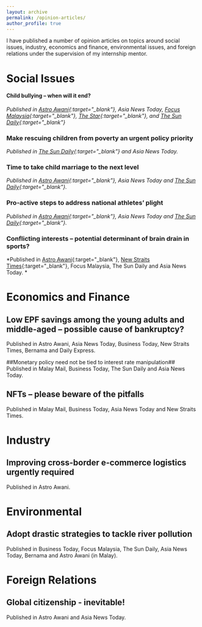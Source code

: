```yaml
---
layout: archive
permalink: /opinion-articles/
author_profile: true
---
```


I have published a number of opinion articles on topics around social issues, industry, economics and finance, environmental issues, and foreign relations under the supervision of my internship mentor. 

# Social Issues #
#### Child bullying – when will it end? ####
*Published in [Astro Awani](https://www.astroawani.com/berita-malaysia/child-bullying-when-will-it-end-336611){:target="_blank"}, Asia News Today, [Focus Malaysia](https://focusmalaysia.my/child-bullying-will-it-ever-end/){:target="_blank"}, [The Star](https://www.thestar.com.my/opinion/letters/2021/12/18/use-holistic-approach-to-address-child-bullying){:target="_blank"}, and [The Sun Daily](https://thesun.my/opinion_news/tackle-child-bullying-issue-now-AB8704147){:target="_blank"}*

### Make rescuing children from poverty an urgent policy priority ###
*Published in [The Sun Daily](https://thesun.my/opinion_news/eradicating-child-poverty-top-priority-20-01-NF8777852){:target="_blank"} and Asia News Today.*

### Time to take child marriage to the next level ###
*Published in [Astro Awani](https://www.astroawani.com/berita-malaysia/time-take-child-marriage-next-level-342918){:target="_blank"}, Asia News Today and [The Sun Daily](https://thesun.my/opinion_news/time-to-change-child-marriage-laws-CJ8795712){:target="_blank"}.*

### Pro-active steps to address national athletes’ plight ###
*Published in [Astro Awani](https://www.astroawani.com/berita-sukan/proactive-steps-address-national-athletes-plight-342913){:target="_blank"}, Asia News Today and [The Sun Daily](https://thesun.my/opinion_news/address-our-athletes-plight-HN8791955){:target="_blank"}.*

### Conflicting interests – potential determinant of brain drain in sports? ###
*Published in [Astro Awani](https://www.astroawani.com/berita-malaysia/conflicting-interests-potential-determinant-brain-drain-sports-343993){:target="_blank"}, [New Straits Times](https://www.nst.com.my/opinion/columnists/2022/01/767059/zii-jia-row-highlights-conflicting-interests-sports-bodies){:target="_blank"}, Focus Malaysia, The Sun Daily and Asia News Today. *

# Economics and Finance #
## Low EPF savings among the young adults and middle-aged – possible cause of bankruptcy? ##
Published in Astro Awani, Asia News Today, Business Today, New Straits Times, Bernama and Daily Express.

##Monetary policy need not be tied to interest rate manipulation##
Published in Malay Mail, Business Today, The Sun Daily and Asia News Today. 

## NFTs – please beware of the pitfalls ##
Published in Malay Mail, Business Today, Asia News Today and New Straits Times. 

# Industry #
## Improving cross-border e-commerce logistics urgently required ##
Published in Astro Awani. 

# Environmental #
## Adopt drastic strategies to tackle river pollution ##
Published in Business Today, Focus Malaysia, The Sun Daily, Asia News Today, Bernama and Astro Awani (in Malay).

# Foreign Relations #
## Global citizenship - inevitable! ##
Published in Astro Awani and Asia News Today.
